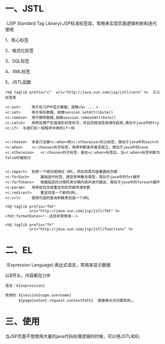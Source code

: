 # 一、JSTL

​	(JSP Standard Tag Library):JSP标准标签库，常用来实现页面逻辑判断和迭代使用

1、核心标签

2、格式化标签

3、SQL标签

4、XML标签

5、JSTL函数

	<%@ taglib prefix="c"  uri="http://java.sun.com/jsp/jstl/core" %>  引入标签库
	
	<c:out> 	用于在JSP中显示数据，就像<%= ... >
	<c:set> 	用于保存数据，就像session.setAttribute()
	<c:remove> 	用于删除数据,就像session.removeAttrbute()
	<c:catch> 	用来处理产生错误的异常状况，并且将错误信息储存起来,类似于java中的try
	<c:if> 	与我们在一般程序中用的if一样
	
	
	<c:choose> 	本身只当做<c:when>和<c:otherwise>的父标签，类似于java中的switch
	<c:when> 	<c:choose>的子标签，用来判断条件是否成立，类似于java中的case
	<c:otherwise> 	<c:choose>的子标签，接在<c:when>标签后，当<c:when>标签判断为false时被执行
	
	
	<c:import> 	检索一个绝对或相对 URL，然后将其内容暴露给页面
	<c:forEach> 	基础迭代标签，接受多种集合类型，类似于java中的for循环
	<c:forTokens> 	根据指定的分隔符来分隔内容并迭代输出，类似于java中的foreach循环
	<c:param> 	用来给包含或重定向的页面传递参数
	<c:redirect> 	重定向至一个新的URL.
	<c:url> 	使用可选的查询参数来创造一个URL
	
	<%@ taglib prefix="fmt" 
	           uri="http://java.sun.com/jsp/jstl/fmt" %>
	<fmt:formatDate><!--这货非常常用-->
	
	<%@ taglib prefix="fn" 
	           uri="http://java.sun.com/jsp/jstl/functions" %>
# 二、EL

​	(Expression Language):表达式语言，常用来显示数据

以$开头，内容都在{}中

```
语法：${expression}

常用的 ${sessionScope.username}
	  ${pageContext.request.contextPath}  直接用点访问属性的。。
```

# 三、使用

当JSP页面不想使用大量的java代码处理逻辑的时候，可以用JSTL和EL